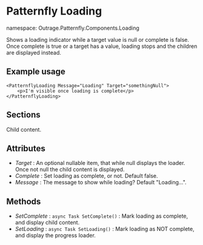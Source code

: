 ﻿

# Patternfly Loading

namespace: Outrage.Patternfly.Components.Loading

Shows a loading indicator while a target value is null or complete is false.  Once complete is true or a target has a value, loading stops and the children are displayed instead.
## Example usage
```
<PatternflyLoading Message="Loading" Target="somethingNull">
	<p>I'm visible once loading is complete</p>
</PatternflyLoading>
```
## Sections

Child content.

## Attributes

* *Target* : An optional nullable item, that while null displays the loader.  Once not null the child content is displayed.
* *Complete* : Set loading as complete, or not. Default false.
* *Message* : The message to show while loading? Default "Loading...".

## Methods

* *SetComplete* : `async Task SetComplete()` : Mark loading as complete, and display child content.
* *SetLoading* : `async Task SetLoading()` : Mark loading as NOT complete, and display the progress loader.
